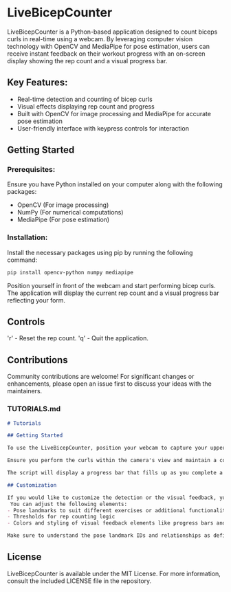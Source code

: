 # LiveBicepCounter

LiveBicepCounter is a Python-based application designed to count biceps curls in real-time using a webcam.
By leveraging computer vision technology with OpenCV and MediaPipe for pose estimation,
users can receive instant feedback on their workout progress with an on-screen display showing the rep count and a visual progress bar.

## Key Features:
- Real-time detection and counting of bicep curls
- Visual effects displaying rep count and progress
- Built with OpenCV for image processing and MediaPipe for accurate pose estimation
- User-friendly interface with keypress controls for interaction

## Getting Started

### Prerequisites:
Ensure you have Python installed on your computer along with the following packages:
- OpenCV (For image processing)
- NumPy (For numerical computations)
- MediaPipe (For pose estimation)

### Installation:
Install the necessary packages using pip by running the following command:
```bash
pip install opencv-python numpy mediapipe
```


Position yourself in front of the webcam and start performing bicep curls. The application will display the current rep count and a visual progress bar reflecting your form.

## Controls
'r' - Reset the rep count.
'q' - Quit the application.
## Contributions
Community contributions are welcome! For significant changes or enhancements, please open an issue first to discuss your ideas with the maintainers.


### TUTORIALS.md
```markdown
# Tutorials

## Getting Started

To use the LiveBicepCounter, position your webcam to capture your upper body, especially focusing on the arm you'll be using to perform bicep curls.

Ensure you perform the curls within the camera's view and maintain a consistent pace for the program to accurately count your reps.

The script will display a progress bar that fills up as you complete a bicep curl, along with rep count and percentage labels on the frame itself.

## Customization

If you would like to customize the detection or the visual feedback, you can modify the `poseestimationmodule.py` and `bicepApp.py` files to suit your preferences.
 You can adjust the following elements:
- Pose landmarks to suit different exercises or additional functionality
- Thresholds for rep counting logic
- Colors and styling of visual feedback elements like progress bars and labels

Make sure to understand the pose landmark IDs and relationships as defined by MediaPipe's Pose model when making such adjustments.
```


## License
LiveBicepCounter is available under the MIT License. For more information, consult the included LICENSE file in the repository.
